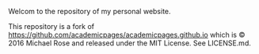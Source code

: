 Welcom to the repository of my personal website.

This repository is a fork of https://github.com/academicpages/academicpages.github.io which is © 2016 Michael Rose and released under the MIT License. See LICENSE.md.
